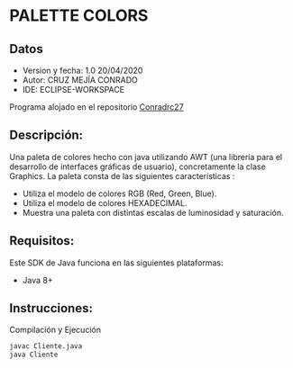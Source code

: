 
# PALETTE COLORS

## Datos
* Version y fecha: 1.0 20/04/2020
* Autor: CRUZ MEJÍA CONRADO
* IDE: ECLIPSE-WORKSPACE

Programa alojado en el repositorio [Conradrc27](https://github.com/conradrc27/Graphics_Exercises/tree/master/Unidad%20I/Color_Palette)

## Descripción:
 Una paleta de colores hecho con java utilizando AWT (una librería para el desarrollo de interfaces gráficas de usuario), concretamente
 la clase Graphics.
 La paleta consta de las siguientes características :
  - Utiliza el modelo de colores RGB (Red, Green, Blue).
  - Utiliza el modelo de colores HEXADECIMAL.
  - Muestra una paleta con distintas escalas de luminosidad y saturación.

## Requisitos:
Este SDK de Java funciona en las siguientes plataformas:
* Java 8+

## Instrucciones: 
Compilación y Ejecución
```bash
javac Cliente.java
java Cliente
```
 
  

